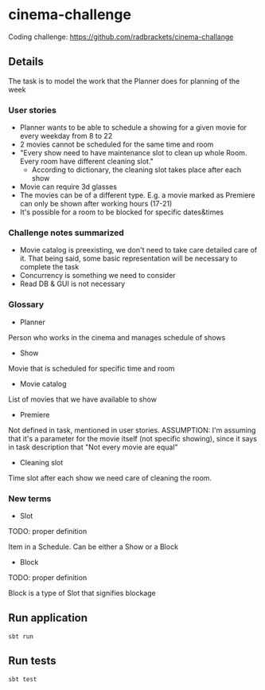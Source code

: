 # cinema-challenge

Coding challenge: https://github.com/radbrackets/cinema-challange

## Details

The task is to model the work that the Planner does for planning of the week

### User stories

* Planner wants to be able to schedule a showing for a given movie for every weekday from 8 to 22
* 2 movies cannot be scheduled for the same time and room
* "Every show need to have maintenance slot to clean up whole Room. Every room have different cleaning slot."
  * According to dictionary, the cleaning slot takes place after each show
* Movie can require 3d glasses
* The movies can be of a different type. E.g. a movie marked as Premiere can only be shown after working hours (17-21)
* It's possible for a room to be blocked for specific dates&times


### Challenge notes summarized

* Movie catalog is preexisting, we don't need to take care detailed care of it. That being said, some basic representation will be necessary to complete the task
* Concurrency is something we need to consider
* Read DB & GUI is not necessary

### Glossary

* Planner

Person who works in the cinema and manages schedule of shows

* Show

Movie that is scheduled for specific time and room 

* Movie catalog

List of movies that we have available to show

* Premiere

Not defined in task, mentioned in user stories. ASSUMPTION: I'm assuming that it's a parameter for the movie itself (not specific showing), since it says in task description that "Not every movie are equal"

* Cleaning slot 

Time slot after each show we need care of cleaning the room.

### New terms

* Slot

TODO: proper definition

Item in a Schedule. Can be either a Show or a Block

* Block

TODO: proper definition

Block is a type of Slot that signifies blockage

## Run application

```shell
sbt run
```

## Run tests

```shell
sbt test
```
